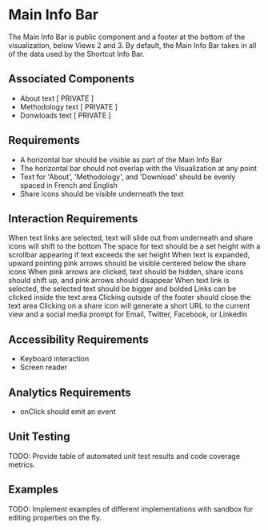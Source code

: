 # Main Info Bar

The Main Info Bar is public component and a footer at the bottom of the visualization, below Views 
2 and 3. By default, the Main Info Bar takes in all of the data used by the Shortcut Info Bar.

## Associated Components

* About text [ PRIVATE ]
* Methodology text [ PRIVATE ]
* Donwloads text [ PRIVATE ]

## Requirements

* A horizontal bar should be visible as part of the Main Info Bar
* The horizontal bar should not overlap with the Visualization at any point
* Text for 'About', 'Methodology', and 'Download' should be evenly spaced in French and English
* Share icons should be visible underneath the text

## Interaction Requirements

When text links are selected, text will slide out from underneath and
  share icons will shift to the bottom
The space for text should be a set height with a scrollbar appearing if text exceeds the set height
When text is expanded, upward pointing pink arrows should be visible centered below the share icons
When pink arrows are clicked, text should be hidden, share icons should shift up,
  and pink arrows should disappear
When text link is selected, the selected text should be bigger and bolded
Links can be clicked inside the text area
Clicking outside of the footer should close the text area
Clicking on a share icon will generate a short URL to the current view and a social media prompt
  for Email, Twitter, Facebook, or LinkedIn


## Accessibility Requirements

* Keyboard interaction
* Screen reader

## Analytics Requirements

* onClick should emit an event

## Unit Testing

TODO: Provide table of automated unit test results and code coverage metrics.

## Examples

TODO: Implement examples of different implementations with sandbox for editing
properties on the fly.
